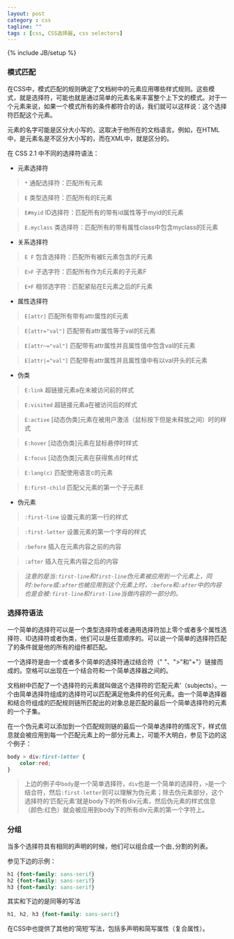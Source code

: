 ```yaml
---
layout: post
category : css
tagline: ""
tags : [css, CSS选择器, css selectors]
---
```

{% include JB/setup %}

### 模式匹配

在CSS中，模式匹配的规则确定了文档树中的元素应用哪些样式规则。这些模式，就是选择符，可能也就是通过简单的元素名来丰富整个上下文的模式。对于一个元素来说，如果一个模式所有的条件都符合的话，我们就可以这样说：这个选择符匹配这个元素。

元素的名字可能是区分大小写的，这取决于他所在的文档语言。例如，在HTML中，是元素名是不区分大小写的，而在XML中，就是区分的。

<!--more-->

在 CSS 2.1 中不同的选择符语法：

* 元素选择符

> `*` 通配选择符：匹配所有元素

> `E` 类型选择符：匹配所有的E元素

> `E#myid` ID选择符：匹配所有的带有id属性等于myid的E元素

> `E.myclass` 类选择符：匹配所有的带有属性class中包含myclass的E元素

* 关系选择符

> `E F` 包含选择符：匹配所有被E元素包含的F元素

> `E>F` 子选字符：匹配所有作为E元素的子元素F

> `E+F` 相邻选字符：匹配紧贴在E元素之后的F元素

* 属性选择符

> `E[attr]` 匹配所有带有attr属性的E元素

> `E[attr="val"]` 匹配带有attr属性等于val的E元素

> `E[attr~="val"]` 匹配带有attr属性并且属性值中包含val的E元素

> `E[attr|="val"]` 匹配带有attr属性并且属性值中有以val开头的E元素

* 伪类

> `E:link` 超链接元素a在未被访问前的样式

> `E:visited` 超链接元素a在被访问后的样式

> `E:active` [动态伪类]元素在被用户激活（鼠标按下但是未释放之间）时的样式

> `E:hover` [动态伪类]元素在鼠标悬停时样式

> `E:focus` [动态伪类]元素在获得焦点时样式

> `E:lang(c)` 匹配使用语言c的元素

> `E:first-child` 匹配父元素的第一个子元素E

* 伪元素

> `:first-line` 设置元素的第一行的样式

> `:first-letter` 设置元素的第一个字母的样式

> `:before` 插入在元素内容之前的内容

> `:after` 插入在元素内容之后的内容

> _注意的是当`:first-line`和`first-line`伪元素被应用到一个元素上，同时`:before`或`:after`也被应用到这个元素上时，`:before`和`:after`中的内容也是会被`:first-line`和`first-line`当做内容的一部分的。_

### 选择符语法

一个简单的选择符可以是一个类型选择符或者通用选择符加上零个或者多个属性选择符、ID选择符或者伪类，他们可以是任意顺序的。可以说一个简单的选择符匹配了的条件就是他的所有的组件都匹配。

一个选择符是由一个或者多个简单的选择符通过结合符（" "、">"和"+"）链接而成的。空格可以出现在一个结合符和一个简单选择器之间的。

文档树中匹配了一个选择符的元素就叫做这个选择符的‘匹配元素’（subjects）。一个由简单选择符组成的选择符可以匹配满足他条件的任何元素。由一个简单选择器和结合符组成的匹配规则链所匹配出的对象总是匹配的最后一个简单选择符的元素的一个子集。

在一个伪元素可以添加到一个匹配规则链的最后一个简单选择符的情况下，样式信息就会被应用到每一个匹配元素上的一部分元素上，可能不大明白，参见下边的这个例子：

```css
body > div:first-letter {
	color:red;
}
```

> 上边的例子中`body`是一个简单选择符，`div`也是一个简单的选择符，`>`是一个结合符，然后`:first-letter`则可以理解为伪元素；除去伪元素部分，这个选择符的‘匹配元素’就是body下的所有div元素，然后伪元素的样式信息（颜色:红色）就会被应用到body下的所有div元素的第一个字符上。

### 分组

当多个选择符具有相同的声明的时候，他们可以组合成一个由`,`分割的列表。

参见下边的示例：

```css
h1 {font-family: sans-serif}
h2 {font-family: sans-serif}
h3 {font-family: sans-serif}
```

其实和下边的是同等的写法

```css
h1, h2, h3 {font-family: sans-serif}
```

在CSS中也提供了其他的‘简短’写法，包括多声明和简写属性（复合属性）。